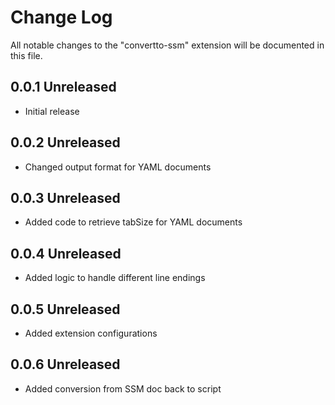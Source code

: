 # Change Log

All notable changes to the "convertto-ssm" extension will be documented in this file.

## 0.0.1 Unreleased

- Initial release

## 0.0.2 Unreleased

- Changed output format for YAML documents

## 0.0.3 Unreleased

- Added code to retrieve tabSize for YAML documents

## 0.0.4 Unreleased

- Added logic to handle different line endings

## 0.0.5 Unreleased

- Added extension configurations

## 0.0.6 Unreleased

- Added conversion from SSM doc back to script